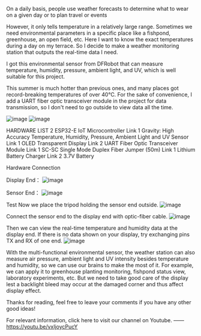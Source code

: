 On a daily basis, people use weather forecasts to determine what to wear on a given day or to plan travel or events

However, it only tells temperature in a relatively large range. Sometimes we need environmental parameters in a specific place like a fishpond, greenhouse, an open field, etc. Here I want to know the exact temperatures during a day on my terrace. So I decide to make a weather monitoring station that outputs the real-time data I need. 

I got this environmental sensor from DFRobot that can measure temperature, humidity, pressure, ambient light, and UV, which is well suitable for this project.

This summer is much hotter than previous ones, and many places got record-breaking temperatures of over 40℃. For the sake of convenience, I add a UART fiber optic transceiver module in the project for data transmission, so I don't need to go outside to view data all the time. 

![image](https://user-images.githubusercontent.com/65546290/194977139-705bfcc6-511f-470c-aca0-a06c549d530d.png)
![image](https://user-images.githubusercontent.com/65546290/194977149-6655b0dc-e695-49ec-b270-95791ef44d37.png)



HARDWARE LIST
2
ESP32-E IoT Microcontroller
Link
1
Gravity: High Accuracy Temperature, Humidity, Pressure, Ambient Light and UV Sensor
Link
1
OLED Transparent Display
Link
2
UART Fiber Optic Transceiver Module
Link
1
SC-SC Single Mode Duplex Fiber Jumper (50m)
Link
1
Lithium Battery Charger
Link
2
3.7V Battery

 

Hardware Connection
 

Display End：
![image](https://user-images.githubusercontent.com/65546290/194977434-3c79a1b7-1b58-4788-8e3f-420865a5e48d.png)

Sensor End：
![image](https://user-images.githubusercontent.com/65546290/194977459-a110db60-59d5-4957-841c-ecf15e00bf72.png)


Test
Now we place the tripod holding the sensor end outside.
![image](https://user-images.githubusercontent.com/65546290/194977580-fbbae465-33b3-472b-9277-8172713d342f.png)

Connect the sensor end to the display end with optic-fiber cable.
![image](https://user-images.githubusercontent.com/65546290/194977612-7ec81863-b7e7-45b4-9791-f0e5b0d8edb2.png)

Then we can view the real-time temperature and humidity data at the display end.
If there is no data shown on your display, try exchanging pins TX and RX of one end.
![image](https://user-images.githubusercontent.com/65546290/194977658-7cdc6437-bb7e-473b-a031-08ef13ee3a18.png)


With the multi-functional environmental sensor, the weather station can also measure air pressure, ambient light and UV intensity besides temperature and humidity, so we can use our brains to make the most of it. For example, we can apply it to greenhouse planting monitoring, fishpond status view, laboratory experiments, etc. But we need to take good care of the display lest a backlight bleed may occur at the damaged corner and thus affect display effect.

 

Thanks for reading, feel free to leave your comments if you have any other good ideas!


For relevant information, click here to visit our channel on Youtube. ——https://youtu.be/vxIjoycPucY
